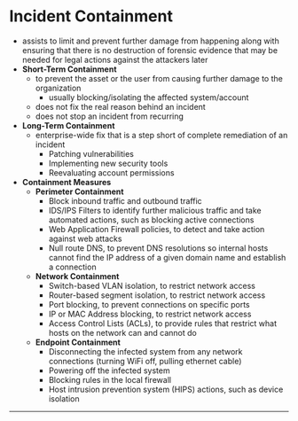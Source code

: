 # Incident Containment

* assists to limit and prevent further damage from happening along with ensuring that there is no destruction of forensic evidence that may be needed for legal actions against the attackers later
* **Short-Term Containment**
  * to prevent the asset or the user from causing further damage to the organization
    * usually blocking/isolating the affected system/account
  * does not fix the real reason  behind an incident
  * does not stop an incident from recurring
* **Long-Term Containment**
  * enterprise-wide fix that is a step short of complete remediation of an incident
    * Patching vulnerabilities
    * Implementing new security tools
    * Reevaluating account permissions
* **Containment Measures**
  * **Perimeter Containment**
    * Block inbound traffic and outbound traffic
    * IDS/IPS Filters to identify further malicious traffic and take automated actions, such as blocking active connections
    * Web Application Firewall policies, to detect and take action against web attacks
    * Null route DNS, to prevent DNS resolutions so internal hosts cannot find the IP address of a given domain name and establish a connection
  * **Network Containment**
    * Switch-based VLAN isolation, to restrict network access
    * Router-based segment isolation, to restrict network access
    * Port blocking, to prevent connections on specific ports
    * IP or MAC Address blocking, to restrict network access
    * Access Control Lists (ACLs), to provide rules that restrict what hosts on the network can and cannot do
  * **Endpoint Containment**
    * Disconnecting the infected system from any network connections (turning WiFi off, pulling ethernet cable)
    * Powering off the infected system
    * Blocking rules in the local firewall
    * Host intrusion prevention system (HIPS) actions, such as device isolation

---